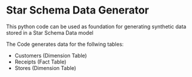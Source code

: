 # Star Schema Data Generator
This python code can be used as foundation for generating synthetic data stored in a Star Schema Data model

The Code generates data for the follwing tables:

- Customers (Dimension Table)
- Receipts (Fact Table)
- Stores (Dimension Table)
